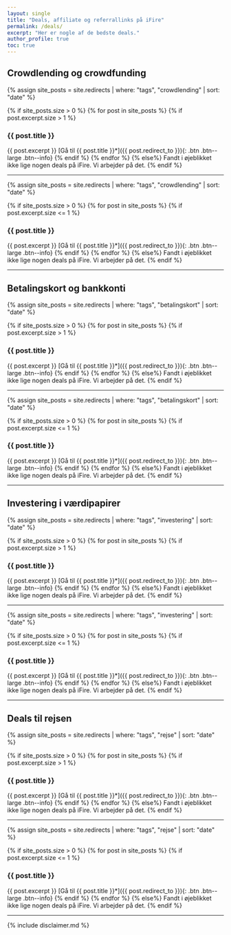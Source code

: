 ```yaml
---
layout: single
title: "Deals, affiliate og referrallinks på iFire"
permalink: /deals/
excerpt: "Her er nogle af de bedste deals."
author_profile: true
toc: true
---
```


## Crowdlending og crowdfunding

{% assign site_posts = site.redirects | where: "tags", "crowdlending" | sort: "date" %}

{% if site_posts.size > 0 %}
  {% for post in site_posts %}
    {% if post.excerpt.size > 1 %}
### {{ post.title }}
{{ post.excerpt }}
[Gå til {{ post.title }}*]({{ post.redirect_to }}){: .btn .btn--large .btn--info}
    {% endif %}
  {% endfor %}
{% else%}
  Fandt i øjeblikket ikke lige nogen deals på iFire. Vi arbejder på det.
{% endif %}

***

{% assign site_posts = site.redirects | where: "tags", "crowdlending" | sort: "date" %}

{% if site_posts.size > 0 %}
  {% for post in site_posts %}
    {% if post.excerpt.size <= 1 %}
### {{ post.title }}
{{ post.excerpt }}
[Gå til {{ post.title }}*]({{ post.redirect_to }}){: .btn .btn--large .btn--info}
    {% endif %}
  {% endfor %}
{% else%}
  Fandt i øjeblikket ikke lige nogen deals på iFire. Vi arbejder på det.
{% endif %}

***

## Betalingskort og bankkonti

{% assign site_posts = site.redirects | where: "tags", "betalingskort" | sort: "date" %}

{% if site_posts.size > 0 %}
  {% for post in site_posts %}
    {% if post.excerpt.size > 1 %}
### {{ post.title }}
{{ post.excerpt }}
[Gå til {{ post.title }}*]({{ post.redirect_to }}){: .btn .btn--large .btn--info}
    {% endif %}
  {% endfor %}
{% else%}
  Fandt i øjeblikket ikke lige nogen deals på iFire. Vi arbejder på det.
{% endif %}

***

{% assign site_posts = site.redirects | where: "tags", "betalingskort" | sort: "date" %}

{% if site_posts.size > 0 %}
  {% for post in site_posts %}
    {% if post.excerpt.size <= 1 %}
### {{ post.title }}
{{ post.excerpt }}
[Gå til {{ post.title }}*]({{ post.redirect_to }}){: .btn .btn--large .btn--info}
    {% endif %}
  {% endfor %}
{% else%}
  Fandt i øjeblikket ikke lige nogen deals på iFire. Vi arbejder på det.
{% endif %}

***

## Investering i værdipapirer

{% assign site_posts = site.redirects | where: "tags", "investering" | sort: "date" %}

{% if site_posts.size > 0 %}
  {% for post in site_posts %}
    {% if post.excerpt.size > 1 %}
### {{ post.title }}
{{ post.excerpt }}
[Gå til {{ post.title }}*]({{ post.redirect_to }}){: .btn .btn--large .btn--info}
    {% endif %}
  {% endfor %}
{% else%}
  Fandt i øjeblikket ikke lige nogen deals på iFire. Vi arbejder på det.
{% endif %}

***

{% assign site_posts = site.redirects | where: "tags", "investering" | sort: "date" %}

{% if site_posts.size > 0 %}
  {% for post in site_posts %}
    {% if post.excerpt.size <= 1 %}
### {{ post.title }}
{{ post.excerpt }}
[Gå til {{ post.title }}*]({{ post.redirect_to }}){: .btn .btn--large .btn--info}
    {% endif %}
  {% endfor %}
{% else%}
  Fandt i øjeblikket ikke lige nogen deals på iFire. Vi arbejder på det.
{% endif %}

***

## Deals til rejsen

{% assign site_posts = site.redirects | where: "tags", "rejse" | sort: "date" %}

{% if site_posts.size > 0 %}
  {% for post in site_posts %}
    {% if post.excerpt.size > 1 %}
### {{ post.title }}
{{ post.excerpt }}
[Gå til {{ post.title }}*]({{ post.redirect_to }}){: .btn .btn--large .btn--info}
    {% endif %}
  {% endfor %}
{% else%}
  Fandt i øjeblikket ikke lige nogen deals på iFire. Vi arbejder på det.
{% endif %}

***

{% assign site_posts = site.redirects | where: "tags", "rejse" | sort: "date" %}

{% if site_posts.size > 0 %}
  {% for post in site_posts %}
    {% if post.excerpt.size <= 1 %}
### {{ post.title }}
{{ post.excerpt }}
[Gå til {{ post.title }}*]({{ post.redirect_to }}){: .btn .btn--large .btn--info}
    {% endif %}
  {% endfor %}
{% else%}
  Fandt i øjeblikket ikke lige nogen deals på iFire. Vi arbejder på det.
{% endif %}

***

{% include disclaimer.md %}
